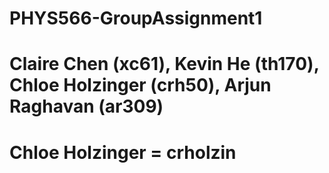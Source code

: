 # PHYS566-GroupAssignment1
# Claire Chen (xc61), Kevin He (th170), Chloe Holzinger (crh50), Arjun Raghavan (ar309)

# Chloe Holzinger = crholzin
